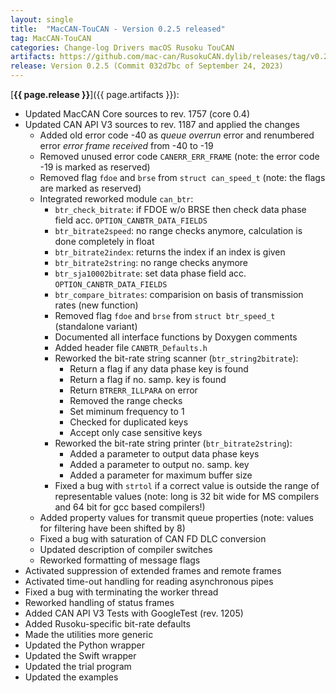 ```yaml
---
layout: single
title:  "MacCAN-TouCAN - Version 0.2.5 released"
tag: MacCAN-TouCAN
categories: Change-log Drivers macOS Rusoku TouCAN
artifacts: https://github.com/mac-can/RusokuCAN.dylib/releases/tag/v0.2.5
release: Version 0.2.5 (Commit 032d7bc of September 24, 2023)
---
```

[**{{ page.release }}**]({{ page.artifacts }}):

- Updated MacCAN Core sources to rev. 1757 (core 0.4)
- Updated CAN API V3 sources to rev. 1187 and applied the changes 
  - Added old error code -40 as *queue overrun* error and renumbered error *error frame received* from -40 to -19
  - Removed unused error code `CANERR_ERR_FRAME` (note: the error code -19 is marked as reserved)
  - Removed flag `fdoe` and `brse` from `struct can_speed_t` (note: the flags are marked as reserved)
  - Integrated reworked module `can_btr`:
    - `btr_check_bitrate`: if FDOE w/o BRSE then check data phase field acc. `OPTION_CANBTR_DATA_FIELDS`
    - `btr_bitrate2speed`: no range checks anymore, calculation is done completely in float
    - `btr_bitrate2index`: returns the index if an index is given
    - `btr_bitrate2string`: no range checks anymore
    - `btr_sja10002bitrate`: set data phase field acc. `OPTION_CANBTR_DATA_FIELDS`
    - `btr_compare_bitrates`: comparision on basis of transmission rates (new function)
    - Removed flag `fdoe` and `brse` from `struct btr_speed_t` (standalone variant)
    - Documented all interface functions by Doxygen comments
    - Added header file `CANBTR_Defaults.h`
    - Reworked the bit-rate string scanner (`btr_string2bitrate`):
      - Return a flag if any data phase key is found
      - Return a flag if no. samp. key is found
      - Return `BTRERR_ILLPARA` on error
      - Removed the range checks
      - Set miminum frequency to 1
      - Checked for duplicated keys
      - Accept only case sensitive keys
    - Reworked the bit-rate string printer (`btr_bitrate2string`):
      - Added a parameter to output data phase keys
      - Added a parameter to output no. samp. key
      - Added a parameter for maximum buffer size
    - Fixed a bug with `strtol` if a correct value is outside the range of representable values (note: long is 32 bit wide for MS compilers and 64 bit for gcc based compilers!)
  - Added property values for transmit queue properties (note: values for filtering have been shifted by 8)
  - Fixed a bug with saturation of CAN FD DLC conversion
  - Updated description of compiler switches
  - Reworked formatting of message flags
- Activated suppression of extended frames and remote frames
- Activated time-out handling for reading asynchronous pipes
- Fixed a bug with terminating the worker thread 
- Reworked handling of status frames
- Added CAN API V3 Tests with GoogleTest (rev. 1205)
- Added Rusoku-specific bit-rate defaults 
- Made the utilities more generic 
- Updated the Python wrapper
- Updated the Swift wrapper
- Updated the trial program 
- Updated the examples 
